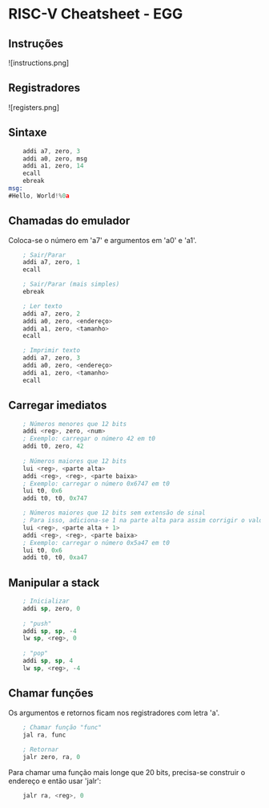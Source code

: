 # RISC-V Cheatsheet - EGG

## Instruções

![instructions.png]

## Registradores

![registers.png]

## Sintaxe

```asm
	addi a7, zero, 3
	addi a0, zero, msg
	addi a1, zero, 14
	ecall
	ebreak
msg:
#Hello, World!%0a
```

## Chamadas do emulador

Coloca-se o número em 'a7' e argumentos em 'a0' e 'a1'.

```asm
	; Sair/Parar
	addi a7, zero, 1
	ecall

	; Sair/Parar (mais simples)
	ebreak

	; Ler texto
	addi a7, zero, 2
	addi a0, zero, <endereço>
	addi a1, zero, <tamanho>
	ecall

	; Imprimir texto
	addi a7, zero, 3
	addi a0, zero, <endereço>
	addi a1, zero, <tamanho>
	ecall
```

## Carregar imediatos

```asm
	; Números menores que 12 bits
	addi <reg>, zero, <num>
	; Exemplo: carregar o número 42 em t0
	addi t0, zero, 42
	
	; Números maiores que 12 bits
	lui <reg>, <parte alta>
	addi <reg>, <reg>, <parte baixa>
	; Exemplo: carregar o número 0x6747 em t0
	lui t0, 0x6
	addi t0, t0, 0x747

	; Números maiores que 12 bits sem extensão de sinal
	; Para isso, adiciona-se 1 na parte alta para assim corrigir o valor com a extensão
	lui <reg>, <parte alta + 1>
	addi <reg>, <reg>, <parte baixa>
	; Exemplo: carregar o número 0x5a47 em t0
	lui t0, 0x6
	addi t0, t0, 0xa47
```

## Manipular a stack

```asm
	; Inicializar
	addi sp, zero, 0
	
	; "push"
	addi sp, sp, -4
	lw sp, <reg>, 0
	
	; "pop"
	addi sp, sp, 4
	lw sp, <reg>, -4
```

## Chamar funções

Os argumentos e retornos ficam nos registradores com letra 'a'.

```asm
	; Chamar função "func"
	jal ra, func
	
	; Retornar
	jalr zero, ra, 0
```

Para chamar uma função mais longe que 20 bits, precisa-se construir o
endereço e então usar 'jalr':

```asm
	jalr ra, <reg>, 0
```
